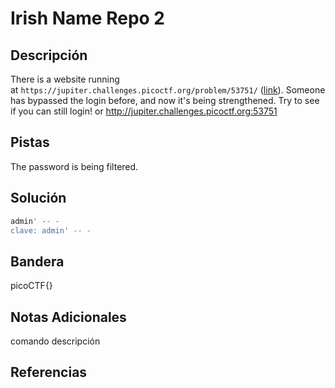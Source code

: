 # Irish Name Repo 2

## Descripción
There is a website running at `https://jupiter.challenges.picoctf.org/problem/53751/` ([link](https://jupiter.challenges.picoctf.org/problem/53751/)). Someone has bypassed the login before, and now it's being strengthened. Try to see if you can still login! or http://jupiter.challenges.picoctf.org:53751
## Pistas
The password is being filtered.
## Solución
```bash
admin' -- -
clave: admin' -- -
```
## Bandera
picoCTF{}

## Notas Adicionales 
comando          descripción

## Referencias